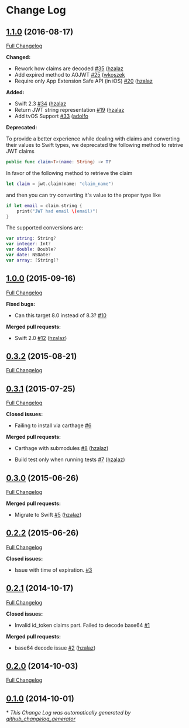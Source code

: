 # Change Log

## [1.1.0](https://github.com/auth0/JWTDecode.swift/tree/1.1.0) (2016-08-17)

[Full Changelog](https://github.com/auth0/JWTDecode.swift/compare/1.0.0...1.1.0)

**Changed:**

- Rework how claims are decoded [\#35](https://github.com/auth0/JWTDecode.swift/pull/35) ([hzalaz](https://github.com/hzalaz)
- Add expired method to A0JWT [\#25](https://github.com/auth0/JWTDecode.swift/pull/25) ([wkoszek](https://github.com/wkoszek)
- Require only App Extension Safe API (in iOS) [\#20](https://github.com/auth0/JWTDecode.swift/pull/20) ([hzalaz](https://github.com/hzalaz)

**Added:**

- Swift 2.3 [\#34](https://github.com/auth0/JWTDecode.swift/pull/34) ([hzalaz](https://github.com/hzalaz)
- Return JWT string representation [\#19](https://github.com/auth0/JWTDecode.swift/pull/19) ([hzalaz](https://github.com/hzalaz)
- Add tvOS Support [\#33](https://github.com/auth0/JWTDecode.swift/pull/33) ([adolfo](https://github.com/adolfo)

**Deprecated:**

To provide a better experience while dealing with claims and converting their values to Swift types, we deprecated the following method to retrive JWT claims

```swift
public func claim<T>(name: String) -> T?
```

In favor of the following method to retrieve the claim

```swift
let claim = jwt.claim(name: "claim_name")
```

and then you can try converting it's value to the proper type like

```swift
if let email = claim.string {
    print("JWT had email \(email)")
}
```

The supported conversions are:

```swift
var string: String?
var integer: Int?
var double: Double?
var date: NSDate?
var array: [String]?
```

## [1.0.0](https://github.com/auth0/JWTDecode.swift/tree/1.0.0) (2015-09-16)

[Full Changelog](https://github.com/auth0/JWTDecode.swift/compare/0.3.2...1.0.0)

**Fixed bugs:**

- Can this target 8.0 instead of 8.3? [\#10](https://github.com/auth0/JWTDecode.swift/issues/10)

**Merged pull requests:**

- Swift 2.0 [\#12](https://github.com/auth0/JWTDecode.swift/pull/12) ([hzalaz](https://github.com/hzalaz))

## [0.3.2](https://github.com/auth0/JWTDecode.swift/tree/0.3.2) (2015-08-21)

[Full Changelog](https://github.com/auth0/JWTDecode.swift/compare/0.3.1...0.3.2)

## [0.3.1](https://github.com/auth0/JWTDecode.swift/tree/0.3.1) (2015-07-25)

[Full Changelog](https://github.com/auth0/JWTDecode.swift/compare/0.3.0...0.3.1)

**Closed issues:**

- Failing to install via carthage [\#6](https://github.com/auth0/JWTDecode.swift/issues/6)

**Merged pull requests:**

- Carthage with submodules [\#8](https://github.com/auth0/JWTDecode.swift/pull/8) ([hzalaz](https://github.com/hzalaz))

- Build test only when running tests [\#7](https://github.com/auth0/JWTDecode.swift/pull/7) ([hzalaz](https://github.com/hzalaz))

## [0.3.0](https://github.com/auth0/JWTDecode.swift/tree/0.3.0) (2015-06-26)

[Full Changelog](https://github.com/auth0/JWTDecode.swift/compare/0.2.2...0.3.0)

**Merged pull requests:**

- Migrate to Swift [\#5](https://github.com/auth0/JWTDecode.swift/pull/5) ([hzalaz](https://github.com/hzalaz))

## [0.2.2](https://github.com/auth0/JWTDecode.swift/tree/0.2.2) (2015-06-26)

[Full Changelog](https://github.com/auth0/JWTDecode.swift/compare/0.2.1...0.2.2)

**Closed issues:**

- Issue with time of expiration. [\#3](https://github.com/auth0/JWTDecode.swift/issues/3)

## [0.2.1](https://github.com/auth0/JWTDecode.swift/tree/0.2.1) (2014-10-17)

[Full Changelog](https://github.com/auth0/JWTDecode.swift/compare/0.2.0...0.2.1)

**Closed issues:**

- Invalid id\_token claims part. Failed to decode base64 [\#1](https://github.com/auth0/JWTDecode.swift/issues/1)

**Merged pull requests:**

- base64 decode issue [\#2](https://github.com/auth0/JWTDecode.swift/pull/2) ([hzalaz](https://github.com/hzalaz))

## [0.2.0](https://github.com/auth0/JWTDecode.swift/tree/0.2.0) (2014-10-03)

[Full Changelog](https://github.com/auth0/JWTDecode.swift/compare/0.1.0...0.2.0)

## [0.1.0](https://github.com/auth0/JWTDecode.swift/tree/0.1.0) (2014-10-01)



\* *This Change Log was automatically generated by [github_changelog_generator](https://github.com/skywinder/Github-Changelog-Generator)*